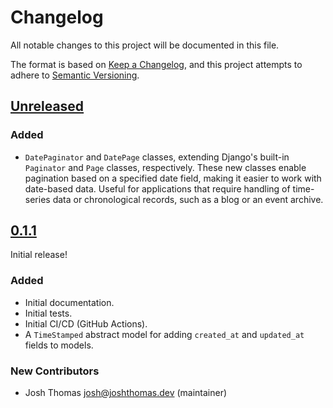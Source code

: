 # Changelog

All notable changes to this project will be documented in this file.

The format is based on [Keep a Changelog](https://keepachangelog.com/en/1.0.0/),
and this project attempts to adhere to [Semantic Versioning](https://semver.org/spec/v2.0.0.html).

<!--
## [version]
### Added
### Changed
### Deprecated
### Removed
### Fixed
### Security
-->
## [Unreleased]

### Added

- `DatePaginator` and `DatePage` classes, extending Django's built-in `Paginator` and `Page` classes, respectively. These new classes enable pagination based on a specified date field, making it easier to work with date-based data. Useful for applications that require handling of time-series data or chronological records, such as a blog or an event archive.

## [0.1.1]

Initial release!

### Added

- Initial documentation.
- Initial tests.
- Initial CI/CD (GitHub Actions).
- A `TimeStamped` abstract model for adding `created_at` and `updated_at` fields to models.

### New Contributors

- Josh Thomas <josh@joshthomas.dev> (maintainer)

[unreleased]: https://github.com/westerveltco/django-twc-toolbox/compare/v0.1.1...HEAD
[0.1.1]: https://github.com/westerveltco/django-email-toolbox/releases/tag/v0.1.1
